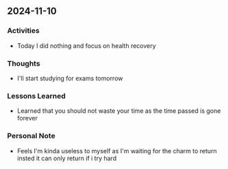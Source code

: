 ## 2024-11-10

### Activities
- Today I did nothing and focus on health recovery

### Thoughts
- I'll start studying for exams tomorrow

### Lessons Learned
- Learned that you should not waste your time as the time passed is gone forever

### Personal Note
- Feels I'm kinda useless to myself as I'm waiting for the charm to return insted it can only return if i try hard